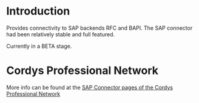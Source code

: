 # Introduction #
Provides connectivity to SAP backends RFC and BAPI. The SAP connector had been relatively stable and full featured.

Currently in a BETA stage.

# Cordys Professional Network #
More info can be found at the [SAP Connector pages of the Cordys Professional Network](https://wiki.cordys.com/display/dsc/SAP+Connector)